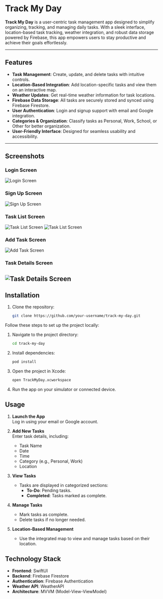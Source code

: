 # Track My Day

**Track My Day** is a user-centric task management app designed to simplify organizing, tracking, and managing daily tasks. With a sleek interface, location-based task tracking, weather integration, and robust data storage powered by Firebase, this app empowers users to stay productive and achieve their goals effortlessly.

---

## Features

- **Task Management**: Create, update, and delete tasks with intuitive controls.
- **Location-Based Integration**: Add location-specific tasks and view them on an interactive map.
- **Weather Updates**: Get real-time weather information for task locations.
- **Firebase Data Storage**: All tasks are securely stored and synced using Firebase Firestore.
- **User Authentication**: Login and signup support with email and Google integration.
- **Categories & Organization**: Classify tasks as Personal, Work, School, or Other for better organization.
- **User-Friendly Interface**: Designed for seamless usability and accessibility.

---

## Screenshots

### Login Screen
![Login Screen](Screenshots/login.png)

### Sign Up Screen
![Sign Up Screen](Screenshots/signup.png)

### Task List Screen
![Task List Screen](Screenshots/task.png)
![Task List Screen](Screenshots/task2.png)

### Add Task Screen
![Add Task Screen](Screenshots/addtask.png)

### Task Details Screen
![Task Details Screen](Screenshots/detailtask.png)
---

## Installation

1. Clone the repository:
   ```bash
   git clone https://github.com/your-username/track-my-day.git

Follow these steps to set up the project locally:

1. Navigate to the project directory:
   ```bash
   cd track-my-day

2. Install dependencies:
   ```bash
   pod install

3. Open the project in Xcode:
   ```bash
   open TrackMyDay.xcworkspace

4. Run the app on your simulator or connected device.

## Usage

1. **Launch the App**  
   Log in using your email or Google account.

2. **Add New Tasks**  
   Enter task details, including:
   - Task Name
   - Date
   - Time
   - Category (e.g., Personal, Work)
   - Location

3. **View Tasks**  
   - Tasks are displayed in categorized sections:
     - **To-Do**: Pending tasks.
     - **Completed**: Tasks marked as complete.

4. **Manage Tasks**  
   - Mark tasks as complete.
   - Delete tasks if no longer needed.

5. **Location-Based Management**  
   - Use the integrated map to view and manage tasks based on their location.

## Technology Stack

- **Frontend**: SwiftUI  
- **Backend**: Firebase Firestore  
- **Authentication**: Firebase Authentication  
- **Weather API**: WeatherAPI  
- **Architecture**: MVVM (Model-View-ViewModel)




